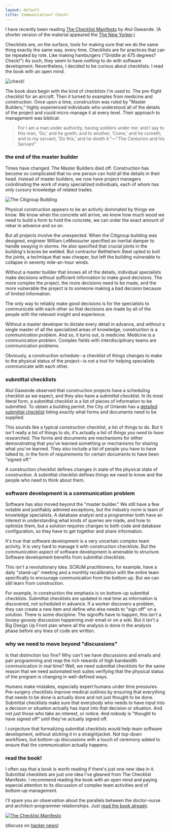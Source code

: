 ```yaml
---
layout: default
title: Communication? Check!
---
```


I have recently been reading [The Checklist Manifesto][amazonlink] by Atul Gawande. (A shorter version of the material appeared the [The New Yorker](http://www.newyorker.com/reporting/2007/12/10/071210fa_fact_gawande).)

Checklists are, on the surface, tools for making sure that we do the same thing exactly the same way, every time. Checklists are for practices that can be repeated by rote. Like making hamburgers ("Griddle at 475 degrees? Check!") As such, they seem to have *nothing* to do with software development. Nevertheless, I decided to be curious about checklists. I read the book with an open mind.

![check!](http://braythwayt.com/assets/images/checklist.jpg)

The book *does* begin with the kind of checklists I'm used to. The pre-flight checklist for an aircraft. Then it turned to examples from medicine and construction. Once upon a time, construction was ruled by "Master Builders," highly experienced individuals who understood all of the details of the project and could micro-manage it at every level. Their approach to management was biblical:

> For I am a man under authority, having soldiers under me: and I say to this man, ‘Go,’ and he goeth; and to another, ‘Come,’ and he cometh; and to my servant, ‘Do this,’ and he doeth it.”—"The Centurion and his Servant"

### the end of the master builder

Times have changed. The Master Builders died off. Construction has become so complicated that no one person can hold all the details in their head. Instead of master builders, we now have project managers coördinating the work of many specialized individuals, each of whom has only cursory knowledge of related trades.

![The Citigroup Building](http://braythwayt.com/assets/images/Architectural-Design-of-Citicorp-Building_5.jpg)

Physical construction appears to be an activity dominated by things we know. We know when the concrete will arrive, we know how much wood we need to build a form to hold the concrete, we can order the exact amount of rebar in advance and so on.

But all projects involve the unexpected. When the Citigroup building was designed, engineer William LeMessurier specified an inertial damper to handle swaying in storms. He also specified that crucial joints in the building's braces be welded. But contractor Bethlehem Steel opted to bolt the joints, a technique that was cheaper, but left the building vulnerable to collapse in seventy mile-an-hour winds.

Without a master builder that knows all of the details, individual specialists make decisions without sufficient information to make good decisions. The more complex the project, the more decisions need to be made, and the more vulnerable the project is to someone making a bad decision because of limited information.

The only way to reliably make good decisions is for the specialists to communicate with each other so that decisions are made by all of the people with the relevant insight and experience.

Without a master developer to dictate every detail in advance, and without a single master of all the specialized areas of knowledge, construction is a *communication problem*. And so, it turns out, is medicine. Medicine is a communication problem. Complex fields with interdisciplinary teams are communication problems.

Obviously, a construction schedule--a checklist of things changes to make to the physical status of the project--is not a tool for helping specialists communicate with each other.

### submittal checklists

Atul Gawande observed that construction projects have a scheduling checklist as we expect, and they also have a *submittal checklist*. In its most literal form, a submittal checklist is a list of pieces of information to be submitted. To obtain a building permit, the City of Orlando has a [detailed submittal checklist](http://www.cityoforlando.net/permits/pdfs/BLD%20Commercial%20Plans%20Submittal%20Checklist.pdf) listing exactly what forms and documents need to be supplied.

This sounds like a typical construction checklist, a list of things to do. But it isn't really a list of things to *do*, it's actually a list of *things you need to have researched*. The forms and documents are mechanisms for either demonstrating that you've learned something or mechanisms for sharing what you've learned. They also include a list of people you have to have talked to, in the form of requirements for certain documents to have been "signed off."

A construction checklist defines changes in state of the physical state of construction. A submittal checklist defines things we need to know and the people who need to think about them.

### software development is a communication problem

Software has also moved beyond the "master builder." We still have a few notable and justifiably admired exceptions, but the industry norm is team of knowledge specialists. A database analyst and a programmer both have an interest in understanding what kinds of queries are made, and how to optimize them, but a solution requires changes to both code and database configuration, so they have to get together and share information.

It's true that software development is a very uncertain complex team activity. It is very hard to manage it with construction checklists. But the *communication* aspect of software development is amenable to structure. Software development benefits from submittal checklists.

This isn't a revolutionary idea. SCRUM practitioners, for example, have a daily "stand-up" meeting and a monthly recalibration with the entire team specifically to encourage communication from the bottom up. But we can still learn from construction.

For example, in construction the emphasis is on bottom-up submittal checklists. Submittal checklists are updated in real time as information is discovered, not scheduled in advance. If a worker discovers a problem, they can create a new item and define who else needs to "sign off" on a solution. There is some discipline: The signoffs have to happen, this isn't a loosey-goosey discussion happening over email or on a wiki. But it isn't a Big Design Up Front plan where all the analysis is done in the analysis phase before any lines of code are written.

### why we need to move beyond "discussions"

Is that distinction too fine? Why can't we have discussions and emails and pair programming and reap the rich rewards of high bandwidth communication in real time? Well, we need submittal checklists for the same reason that we need automated test suites verifying that the physical status of the program is changing in well-defined ways.

Humans make mistakes, especially expert humans under time pressures. Pre-surgery checklists improve medical outlines by ensuring that everything that needs to be done is actually done and not just thought to be done. Submittal checklists make sure that everybody who needs to have input into a decision or situation actually has input into that decision or situation. And not just those who take an interest, or notice. And nobody is "thought to have signed off" until they've actually signed off.

I conjecture that formalizing submittal checklists would help team software development, without sticking it in a straightjacket. Not top-down workflows, but bottom-up discussions with a touch of ceremony added to ensure that the communication actually happens.

### read the book!

I often say that a book is worth reading if there's just one new idea in it. Submittal checklists are just one idea I've gleaned from The Checklist Manifesto. I recommend reading the book with an open mind and paying especial attention to its discussion of complex team activities and of bottom-up management.

I'll spare you an observation about the parallels between the doctor-nurse and architect-programmer relationships. Just [read the book already][amazonlink].

[![The Checklist Manifesto](http://braythwayt.com/assets/images/TheChecklistManifesto.png)][amazonlink]

[amazonlink]: http://www.amazon.com/gp/product/0312430000/ref=as_li_ss_tl?ie=UTF8&camp=1789&creative=390957&creativeASIN=0312430000&linkCode=as2&tag=raganwald001-20

(discuss on [hacker news](https://news.ycombinator.com/item?id=6829482))